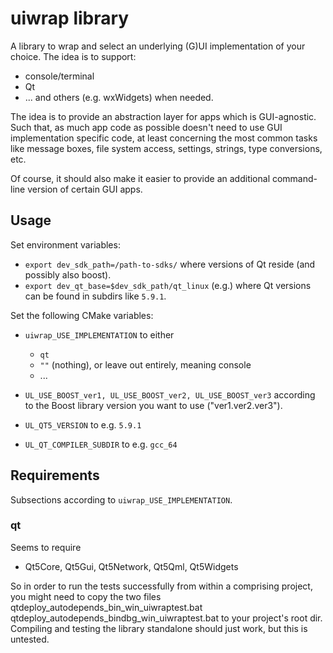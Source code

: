 # uiwrap library

A library to wrap and select an underlying (G)UI implementation
of your choice.
The idea is to support:
* console/terminal
* Qt
* ... and others (e.g. wxWidgets) when needed.

The idea is to provide an abstraction layer for apps which
is GUI-agnostic.
Such that, as much app code as possible doesn't need to use
GUI implementation specific code, at least concerning the most
common tasks like message boxes, file system access, settings,
strings, type conversions, etc.

Of course, it should also make it easier to provide an additional
command-line version of certain GUI apps.

## Usage

Set environment variables:
* `export dev_sdk_path=/path-to-sdks/` where versions of Qt reside
(and possibly also boost).
* `export dev_qt_base=$dev_sdk_path/qt_linux` (e.g.) where Qt versions
can be found in subdirs like `5.9.1`. 

Set the following CMake variables:
* `uiwrap_USE_IMPLEMENTATION` to either
  * `qt`
  * `""` (nothing), or leave out entirely, meaning console
  * ...

* `UL_USE_BOOST_ver1, UL_USE_BOOST_ver2, UL_USE_BOOST_ver3`
according to the Boost library version you want to use ("ver1.ver2.ver3").
* `UL_QT5_VERSION` to e.g. `5.9.1`
* `UL_QT_COMPILER_SUBDIR` to e.g. `gcc_64`

## Requirements

Subsections according to `uiwrap_USE_IMPLEMENTATION`.

### qt

Seems to require
* Qt5Core, Qt5Gui, Qt5Network, Qt5Qml, Qt5Widgets

So in order to run the tests successfully from within a comprising
project, you might need to copy the two files
    qtdeploy_autodepends_bin_win_uiwraptest.bat
    qtdeploy_autodepends_bindbg_win_uiwraptest.bat
to your project's root dir.
Compiling and testing the library standalone should just work,
but this is untested.
